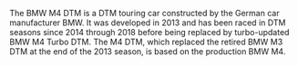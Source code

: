 The BMW M4 DTM is a DTM touring car constructed by the German car manufacturer BMW. It was developed in 2013 and has been raced in DTM seasons since 2014 through 2018 before being replaced by turbo-updated BMW M4 Turbo DTM. The M4 DTM, which replaced the retired BMW M3 DTM at the end of the 2013 season, is based on the production BMW M4.
